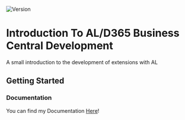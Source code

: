 ![Version](https://img.shields.io/badge/Version-Oct2018-blue.svg)
# Introduction To AL/D365 Business Central Development
A small introduction to the development of extensions with AL

## Getting Started

### Documentation

You can find my Documentation [Here](https://introductiontoal.readthedocs.io/en/latest/)!



